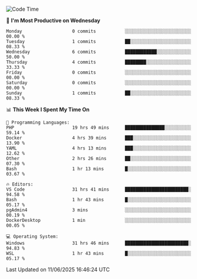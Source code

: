<!--START_SECTION:waka-->
![Code Time](http://img.shields.io/badge/Code%20Time-5%2C077%20hrs%2039%20mins-blue)

📅 **I'm Most Productive on Wednesday** 

```text
Monday                   0 commits           ░░░░░░░░░░░░░░░░░░░░░░░░░   00.00 % 
Tuesday                  1 commits           ██░░░░░░░░░░░░░░░░░░░░░░░   08.33 % 
Wednesday                6 commits           ████████████░░░░░░░░░░░░░   50.00 % 
Thursday                 4 commits           ████████░░░░░░░░░░░░░░░░░   33.33 % 
Friday                   0 commits           ░░░░░░░░░░░░░░░░░░░░░░░░░   00.00 % 
Saturday                 0 commits           ░░░░░░░░░░░░░░░░░░░░░░░░░   00.00 % 
Sunday                   1 commits           ██░░░░░░░░░░░░░░░░░░░░░░░   08.33 % 
```


📊 **This Week I Spent My Time On** 

```text
💬 Programming Languages: 
PHP                      19 hrs 49 mins      ███████████████░░░░░░░░░░   59.14 % 
Docker                   4 hrs 39 mins       ███░░░░░░░░░░░░░░░░░░░░░░   13.90 % 
YAML                     4 hrs 13 mins       ███░░░░░░░░░░░░░░░░░░░░░░   12.62 % 
Other                    2 hrs 26 mins       ██░░░░░░░░░░░░░░░░░░░░░░░   07.30 % 
Bash                     1 hr 13 mins        █░░░░░░░░░░░░░░░░░░░░░░░░   03.67 % 

🔥 Editors: 
VS Code                  31 hrs 41 mins      ████████████████████████░   94.58 % 
Bash                     1 hr 43 mins        █░░░░░░░░░░░░░░░░░░░░░░░░   05.17 % 
pgAdmin4                 3 mins              ░░░░░░░░░░░░░░░░░░░░░░░░░   00.19 % 
DockerDesktop            1 min               ░░░░░░░░░░░░░░░░░░░░░░░░░   00.05 % 

💻 Operating System: 
Windows                  31 hrs 46 mins      ████████████████████████░   94.83 % 
WSL                      1 hr 43 mins        █░░░░░░░░░░░░░░░░░░░░░░░░   05.17 % 
```


 Last Updated on 11/06/2025 16:46:24 UTC
<!--END_SECTION:waka-->
